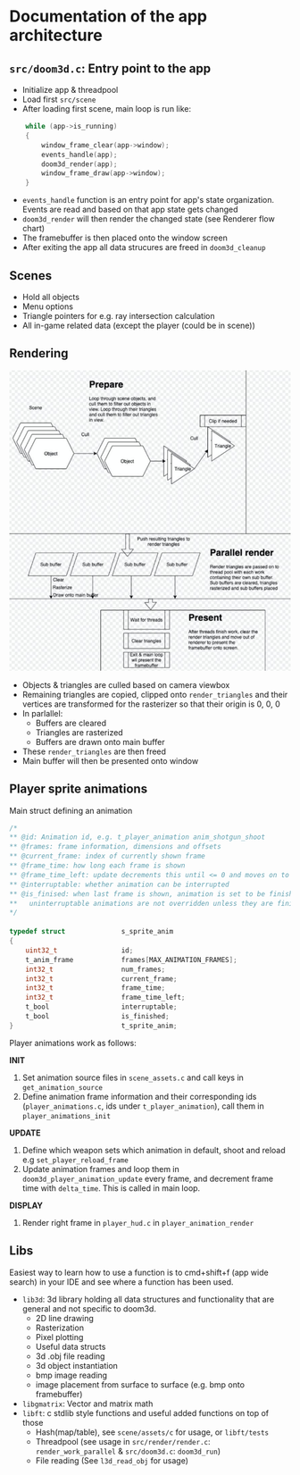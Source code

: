 # Documentation of the app architecture

## `src/doom3d.c`: Entry point to the app

- Initialize app & threadpool
- Load first `src/scene`
- After loading first scene, main loop is run like:

```c
	while (app->is_running)
	{
		window_frame_clear(app->window);
		events_handle(app);
		doom3d_render(app);
		window_frame_draw(app->window);
	}
```

- `events_handle` function is an entry point for app's state organization. Events are read and based on that app state gets changed
- `doom3d_render` will then render the changed state (see Renderer flow chart)
- The framebuffer is then placed onto the window screen
- After exiting the app all data strucures are freed in `doom3d_cleanup`

## Scenes

- Hold all objects
- Menu options
- Triangle pointers for e.g. ray intersection calculation
- All in-game related data (except the player (could be in scene))

## Rendering

![Render flowchart](assets/img/render_architecture.jpg)

- Objects & triangles are culled based on camera viewbox
- Remaining triangles are copied, clipped onto `render_triangles` and their vertices are transformed for the rasterizer so that their origin is 0, 0, 0
- In parlallel:
  - Buffers are cleared
  - Triangles are rasterized
  - Buffers are drawn onto main buffer
- These `render_triangles` are then freed
- Main buffer will then be presented onto window

## Player sprite animations

Main struct defining an animation

```c
/*
** @id: Animation id, e.g. t_player_animation anim_shotgun_shoot
** @frames: frame information, dimensions and offsets
** @current_frame: index of currently shown frame
** @frame_time: how long each frame is shown
** @frame_time_left: update decrements this until <= 0 and moves on to next frame
** @interruptable: whether animation can be interrupted
** @is_finised: when last frame is shown, animation is set to be finished
**   uninterruptable animations are not overridden unless they are finised
*/

typedef struct				s_sprite_anim
{
	uint32_t				id;
	t_anim_frame			frames[MAX_ANIMATION_FRAMES];
	int32_t					num_frames;
	int32_t					current_frame;
	int32_t					frame_time;
	int32_t					frame_time_left;
	t_bool					interruptable;
	t_bool					is_finished;
}							t_sprite_anim;
```

Player animations work as follows:

**INIT**
1. Set animation source files in `scene_assets.c` and call keys in `get_animation_source`
2. Define animation frame information and their corresponding ids
(`player_animations.c`, ids under `t_player_animation`), call them in `player_animations_init`

**UPDATE**
1. Define which weapon sets which animation in default, shoot and reload
e.g `set_player_reload_frame`
2. Update animation frames and loop them in `doom3d_player_animation_update`
every frame, and decrement frame time with `delta_time`. This is called in main loop.

**DISPLAY**
1. Render right frame in `player_hud.c` in `player_animation_render`

## Libs

Easiest way to learn how to use a function is to cmd+shift+f (app wide search) in your IDE and see where a function has been used.

- `lib3d`: 3d library holding all data structures and functionality that are general and not specific to doom3d.
  - 2D line drawing
  - Rasterization
  - Pixel plotting
  - Useful data structs
  - 3d .obj file reading
  - 3d object instantiation
  - bmp image reading
  - image placement from surface to surface (e.g. bmp onto framebuffer)
- `libgmatrix`: Vector and matrix math
- `libft`: c stdlib style functions and useful added functions on top of those
  - Hash(map/table), see `scene/assets/c` for usage, or `libft/tests`
  - Threadpool (see usage in `src/render/render.c`: `render_work_parallel` & `src/doom3d.c`: `doom3d_run`)
  - File reading (See `l3d_read_obj` for usage)
